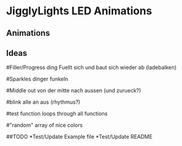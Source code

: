 # JigglyLights LED Animations


## Animations



## Ideas

#Filler/Progress ding
Fuellt sich und baut sich wieder ab (ladebalken)


#Sparkles dinger 
funkeln

#Middle out
von der mitte nach aussen (und zurueck?)

#blink 
alle an aus (rhythmus?)

#test function
loops through all functions

#"random" array of nice colors

##TODO
*Test/Update Example file
*Test/Update README